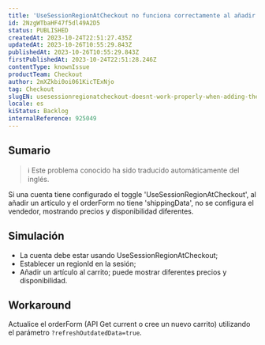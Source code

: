 ```yaml
---
title: 'UseSessionRegionAtCheckout no funciona correctamente al añadir el primer artículo al carrito.'
id: 2NzgWTbaHF47f5dl49A2D5
status: PUBLISHED
createdAt: 2023-10-24T22:51:27.435Z
updatedAt: 2023-10-26T10:55:29.843Z
publishedAt: 2023-10-26T10:55:29.843Z
firstPublishedAt: 2023-10-24T22:51:28.246Z
contentType: knownIssue
productTeam: Checkout
author: 2mXZkbi0oi061KicTExNjo
tag: Checkout
slugEN: usesessionregionatcheckout-doesnt-work-properly-when-adding-the-first-item-to-the-cart
locale: es
kiStatus: Backlog
internalReference: 925049
---
```


## Sumario

>ℹ️ Este problema conocido ha sido traducido automáticamente del inglés.


Si una cuenta tiene configurado el toggle 'UseSessionRegionAtCheckout', al añadir un artículo y el orderForm no tiene 'shippingData', no se configura el vendedor, mostrando precios y disponibilidad diferentes.


##

## Simulación



- La cuenta debe estar usando UseSessionRegionAtCheckout;
- Establecer un regionId en la sesión;
- Añadir un artículo al carrito; puede mostrar diferentes precios y disponibilidad.



## Workaround


Actualice el orderForm (API Get current o cree un nuevo carrito) utilizando el parámetro `?refreshOutdatedData=true`.




